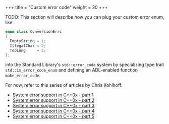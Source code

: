 +++
title = "Custom error code"
weight = 30
+++

TODO: This section will describe how you can plug your custom error enum, like:

```c++
enum class ConversionErrc
{
  EmptyString = 1;
  IllegalChar = 2;
  TooLong     = 3;
};
```

into the Standard Library's `std::error_code` system by specializing type trait
`std::is_error_code_enum` and defining an ADL-enabled function `make_error_code`.

For now, refer to this series of articles by Chris Kohlhoff:
- [System error support in C++0x - part 1](http://blog.think-async.com/2010/04/system-error-support-in-c0x-part-1.html)
- [System error support in C++0x - part 2](http://blog.think-async.com/2010/04/system-error-support-in-c0x-part-2.html)
- [System error support in C++0x - part 3](http://blog.think-async.com/2010/04/system-error-support-in-c0x-part-3.html)
- [System error support in C++0x - part 4](http://blog.think-async.com/2010/04/system-error-support-in-c0x-part-4.html)
- [System error support in C++0x - part 5](http://blog.think-async.com/2010/04/system-error-support-in-c0x-part-5.html)